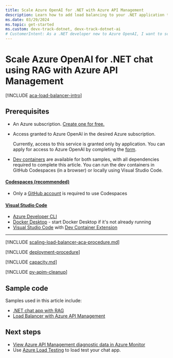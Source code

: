 ```yaml
---
title: Scale Azure OpenAI for .NET with Azure API Management
description: Learn how to add load balancing to your .NET application to extend the chat app beyond the Azure OpenAI token and model quota limits with Azure API Management.
ms.date: 03/29/2024
ms.topic: get-started
ms.custom: devx-track-dotnet, devx-track-dotnet-ai
# CustomerIntent: As a .NET developer new to Azure OpenAI, I want to scale my Azure OpenAI capacity to avoid rate limit errors with Azure API Management.
---
```


# Scale Azure OpenAI for .NET chat using RAG with Azure API Management

[!INCLUDE [aca-load-balancer-intro](~/azure-dev-docs-pr/articles/intro/includes/scaling-load-balancer-introduction-azure-api-management.md)]

## Prerequisites

* An Azure subscription. [Create one for free.](https://azure.microsoft.com/free/ai-services?azure-portal=true)
* Access granted to Azure OpenAI in the desired Azure subscription.

    Currently, access to this service is granted only by application. You can apply for access to Azure OpenAI by completing the [form](https://aka.ms/oai/access).

* [Dev containers](https://containers.dev/) are available for both samples, with all dependencies required to complete this article. You can run the dev containers in GitHub Codespaces (in a browser) or locally using Visual Studio Code.

#### [Codespaces (recommended)](#tab/github-codespaces)

* Only a [GitHub account](https://www.github.com/login) is required to use Codespaces

#### [Visual Studio Code](#tab/visual-studio-code)

* [Azure Developer CLI](/azure/developer/azure-developer-cli/install-azd)
* [Docker Desktop](https://www.docker.com/products/docker-desktop/) - start Docker Desktop if it's not already running
* [Visual Studio Code](https://code.visualstudio.com/) with [Dev Container Extension](https://marketplace.visualstudio.com/items?itemName=ms-vscode-remote.remote-containers)

---

[!INCLUDE [scaling-load-balancer-aca-procedure.md](~/azure-dev-docs-pr/articles/intro/includes/scaling-load-balancer-procedure-azure-api-management.md)]

[!INCLUDE [deployment-procedure](~/azure-dev-docs-pr/articles/intro/includes/redeploy-procedure-chat-azure-api-management.md)]

[!INCLUDE [capacity.md](~/azure-dev-docs-pr/articles/intro/includes/scaling-load-balancer-capacity.md)]

[!INCLUDE [py-apim-cleanup](~/azure-dev-docs-pr/articles/intro/includes/scaling-load-balancer-cleanup-azure-api-management.md)]

## Sample code

Samples used in this article include:

* [.NET chat app with RAG](https://github.com/Azure-Samples/azure-search-openai-demo-csharp)
* [Load Balancer with Azure API Management](https://github.com/Azure-Samples/openai-apim-lb)

## Next steps

* [View Azure API Management diagnostic data in Azure Monitor](/azure/api-management/api-management-howto-use-azure-monitor#view-diagnostic-data-in-azure-monitor)
* Use [Azure Load Testing](/azure/load-testing/) to load test your chat app.
